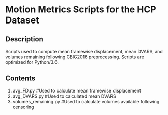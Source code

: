 # Motion Metrics Scripts for the HCP Dataset
## Description

Scripts used to compute mean framewise displacement, mean DVARS, and volumes remaining following CBIG2016 preprocessing. Scripts are optimized for Python/3.6.

## Contents
1. avg_FD.py #Used to calculate mean framewise displacement
2. avg_DVARS.py #Used to calculated mean DVARS
3. volumes_remaining.py #Used to calculate volumes available following censoring
